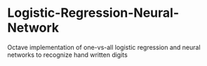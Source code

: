 # Logistic-Regression-Neural-Network
Octave implementation of one-vs-all logistic regression and neural networks to recognize hand written digits

